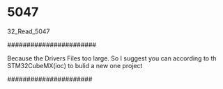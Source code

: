 # 5047
32_Read_5047

#######################

Because the Drivers Files too large. So I suggest you can according to th STM32CubeMX(ioc) to bulid a new one project

######################
